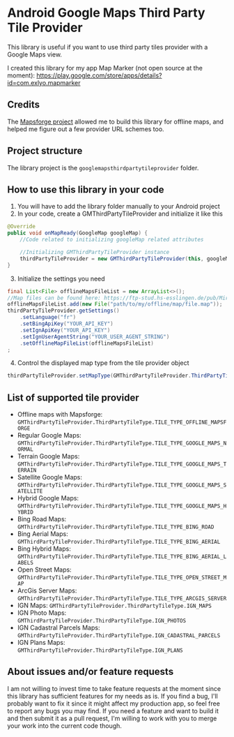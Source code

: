 # Android Google Maps Third Party Tile Provider
This library is useful if you want to use third party tiles provider with a Google Maps view.

I created this library for my app Map Marker (not open source at the moment):
https://play.google.com/store/apps/details?id=com.exlyo.mapmarker

## Credits

The [Mapsforge project](https://github.com/mapsforge/mapsforge) allowed me to build this library for offline maps, and helped me figure out a few provider URL schemes too.

## Project structure
The library project is the `googlemapsthirdpartytileprovider` folder.

## How to use this library in your code
1. You will have to add the library folder manually to your Android project
2. In your code, create a GMThirdPartyTileProvider and initialize it like this
```java
@Override
public void onMapReady(GoogleMap googleMap) {
    //Code related to initializing googleMap related attributes

    //Initializing GMThirdPartyTileProvider instance
    thirdPartyTileProvider = new GMThirdPartyTileProvider(this, googleMap);
}
```
3. Initialize the settings you need
```java
final List<File> offlineMapsFileList = new ArrayList<>();
//Map files can be found here: https://ftp-stud.hs-esslingen.de/pub/Mirrors/download.mapsforge.org/maps/v5
offlineMapsFileList.add(new File("path/to/my/offline/map/file.map"));
thirdPartyTileProvider.getSettings()
    .setLanguage("fr")
    .setBingApiKey("YOUR_API_KEY")
    .setIgnApiKey("YOUR_API_KEY")
    .setIgnUserAgentString("YOUR_USER_AGENT_STRING")
    .setOfflineMapFileList(offlineMapsFileList)
;
```
4. Control the displayed map type from the tile provider object
```java
thirdPartyTileProvider.setMapType(GMThirdPartyTileProvider.ThirdPartyTileType.TILE_TYPE_OPEN_STREET_MAP);
```

## List of supported tile provider
- Offline maps with Mapsforge: `GMThirdPartyTileProvider.ThirdPartyTileType.TILE_TYPE_OFFLINE_MAPSFORGE`
- Regular Google Maps: `GMThirdPartyTileProvider.ThirdPartyTileType.TILE_TYPE_GOOGLE_MAPS_NORMAL`
- Terrain Google Maps: `GMThirdPartyTileProvider.ThirdPartyTileType.TILE_TYPE_GOOGLE_MAPS_TERRAIN`
- Satellite Google Maps: `GMThirdPartyTileProvider.ThirdPartyTileType.TILE_TYPE_GOOGLE_MAPS_SATELLITE`
- Hybrid Google Maps: `GMThirdPartyTileProvider.ThirdPartyTileType.TILE_TYPE_GOOGLE_MAPS_HYBRID`
- Bing Road Maps: `GMThirdPartyTileProvider.ThirdPartyTileType.TILE_TYPE_BING_ROAD`
- Bing Aerial Maps: `GMThirdPartyTileProvider.ThirdPartyTileType.TILE_TYPE_BING_AERIAL`
- Bing Hybrid Maps: `GMThirdPartyTileProvider.ThirdPartyTileType.TILE_TYPE_BING_AERIAL_LABELS`
- Open Street Maps: `GMThirdPartyTileProvider.ThirdPartyTileType.TILE_TYPE_OPEN_STREET_MAP`
- ArcGis Server Maps: `GMThirdPartyTileProvider.ThirdPartyTileType.TILE_TYPE_ARCGIS_SERVER`
- IGN Maps: `GMThirdPartyTileProvider.ThirdPartyTileType.IGN_MAPS`
- IGN Photo Maps: `GMThirdPartyTileProvider.ThirdPartyTileType.IGN_PHOTOS`
- IGN Cadastral Parcels Maps: `GMThirdPartyTileProvider.ThirdPartyTileType.IGN_CADASTRAL_PARCELS`
- IGN Plans Maps: `GMThirdPartyTileProvider.ThirdPartyTileType.IGN_PLANS`

## About issues and/or feature requests

I am not willing to invest time to take feature requests at the moment since this library has sufficient features for my needs as is. If you find a bug, I'll probably want to fix it since it might affect my production app, so feel free to report any bugs you may find. If you need a feature and want to build it and then submit it as a pull request, I'm willing to work with you to merge your work into the current code though.
